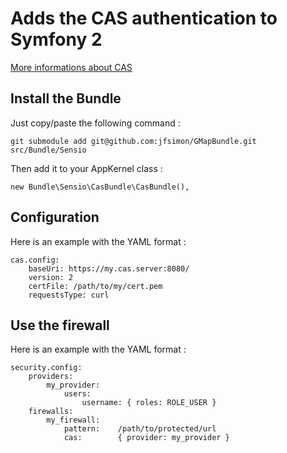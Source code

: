Adds the CAS authentication to Symfony 2
========================================

[More informations about CAS](http://www.jasig.org/cas)


Install the Bundle
------------------


Just copy/paste the following command :

    git submodule add git@github.com:jfsimon/GMapBundle.git src/Bundle/Sensio
    
Then add it to your AppKernel class :

    new Bundle\Sensio\CasBundle\CasBundle(),
    

Configuration
-------------


Here is an example with the YAML format :

    cas.config:
        baseUri: https://my.cas.server:8080/
        version: 2
        certFile: /path/to/my/cert.pem
        requestsType: curl
        
        
Use the firewall
----------------


Here is an example with the YAML format :

    security.config:
        providers:
            my_provider:
                users:
                    username: { roles: ROLE_USER }
        firewalls:
            my_firewall:
                pattern:    /path/to/protected/url
                cas:        { provider: my_provider }

